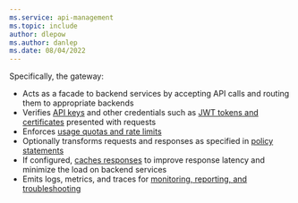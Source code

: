 ```yaml
---
ms.service: api-management
ms.topic: include
author: dlepow
ms.author: danlep
ms.date: 08/04/2022
---
```


Specifically, the gateway:

* Acts as a facade to backend services by accepting API calls and routing them to appropriate backends
* Verifies [API keys](../articles/api-management/api-management-subscriptions.md) and other credentials such as [JWT tokens and certificates](../articles/api-management/api-management-access-restriction-policies.md) presented with requests
* Enforces [usage quotas and rate limits](../articles/api-management/api-management-access-restriction-policies.md)
* Optionally transforms requests and responses as specified in [policy statements](../articles/api-management/api-management-howto-policies.md)
* If configured, [caches responses](../articles/api-management/api-management-howto-cache.md) to improve response latency and minimize the load on backend services
* Emits logs, metrics, and traces for [monitoring, reporting, and troubleshooting](../articles/api-management/observability.md) 